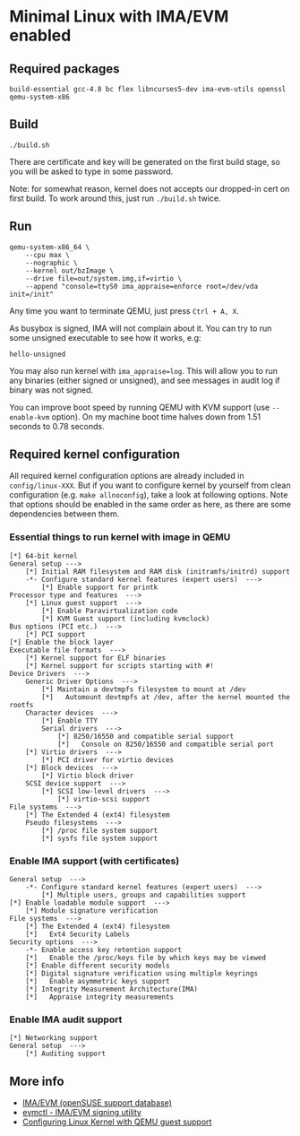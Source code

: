 # Minimal Linux with IMA/EVM enabled

## Required packages

    build-essential gcc-4.8 bc flex libncurses5-dev ima-evm-utils openssl qemu-system-x86

## Build

    ./build.sh

There are certificate and key will be generated on the first build stage,
so you will be asked to type in some password.

Note: for somewhat reason, kernel does not accepts our dropped-in cert
on first build. To work around this, just run `./build.sh` twice.

## Run

    qemu-system-x86_64 \
        --cpu max \
        --nographic \
        --kernel out/bzImage \
        --drive file=out/system.img,if=virtio \
        --append "console=ttyS0 ima_appraise=enforce root=/dev/vda init=/init"

Any time you want to terminate QEMU, just press `Ctrl + A, X`.

As busybox is signed, IMA will not complain about it. You can try
to run some unsigned executable to see how it works, e.g:

    hello-unsigned

You may also run kernel with `ima_appraise=log`. This will allow you to run
any binaries (either signed or unsigned), and see messages in audit log
if binary was not signed.

You can improve boot speed by running QEMU with KVM support (use `--enable-kvm`
option). On my machine boot time halves down from 1.51 seconds to 0.78 seconds.

## Required kernel configuration

All required kernel configuration options are already included in
`config/linux-XXX`. But if you want to configure kernel by yourself from clean
configuration (e.g. `make allnoconfig`), take a look at following options.
Note that options should be enabled in the same order as here, as there are
some dependencies between them.

### Essential things to run kernel with image in QEMU

    [*] 64-bit kernel
    General setup --->
        [*] Initial RAM filesystem and RAM disk (initramfs/initrd) support
        -*- Configure standard kernel features (expert users)  --->
            [*] Enable support for printk
    Processor type and features  --->
        [*] Linux guest support  --->
            [*] Enable Paravirtualization code
            [*] KVM Guest support (including kvmclock)
    Bus options (PCI etc.)  --->
        [*] PCI support
    [*] Enable the block layer
    Executable file formats  --->
        [*] Kernel support for ELF binaries
        [*] Kernel support for scripts starting with #!
    Device Drivers  --->
        Generic Driver Options  --->
            [*] Maintain a devtmpfs filesystem to mount at /dev
            [*]   Automount devtmpfs at /dev, after the kernel mounted the rootfs
        Character devices  --->
            [*] Enable TTY
            Serial drivers  --->
                [*] 8250/16550 and compatible serial support
                [*]   Console on 8250/16550 and compatible serial port
        [*] Virtio drivers  --->
            [*] PCI driver for virtio devices
        [*] Block devices  --->
            [*] Virtio block driver
        SCSI device support  --->
            [*] SCSI low-level drivers  --->
                [*] virtio-scsi support
    File systems  --->
        [*] The Extended 4 (ext4) filesystem
        Pseudo filesystems  --->
            [*] /proc file system support
            [*] sysfs file system support

### Enable IMA support (with certificates)

    General setup  --->
        -*- Configure standard kernel features (expert users)  --->
            [*] Multiple users, groups and capabilities support
    [*] Enable loadable module support  --->
        [*] Module signature verification
    File systems  --->
        [*] The Extended 4 (ext4) filesystem
        [*]   Ext4 Security Labels
    Security options  --->
        -*- Enable access key retention support
        [*]   Enable the /proc/keys file by which keys may be viewed
        [*] Enable different security models
        [*] Digital signature verification using multiple keyrings
        [*]   Enable asymmetric keys support
        [*] Integrity Measurement Architecture(IMA)
        [*]   Appraise integrity measurements

### Enable IMA audit support

    [*] Networking support
    General setup  --->
        [*] Auditing support

## More info

- [IMA/EVM (openSUSE support database)](https://en.opensuse.org/SDB:Ima_evm)
- [evmctl - IMA/EVM signing utility](http://linux-ima.sourceforge.net/evmctl.1.html)
- [Configuring Linux Kernel with QEMU guest support](https://wiki.gentoo.org/wiki/QEMU/Linux_guest)
